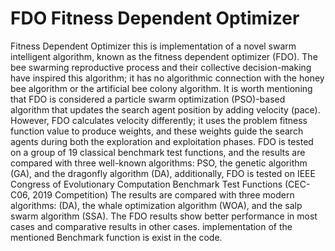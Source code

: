 # FDO Fitness Dependent Optimizer
Fitness Dependent Optimizer
this is implementation of a novel swarm intelligent algorithm, known as the fitness dependent optimizer (FDO). The bee swarming reproductive process and their collective decision-making have inspired this algorithm; it has no algorithmic connection with the honey bee algorithm or the artificial bee colony algorithm. It is worth mentioning that FDO is considered a particle swarm optimization (PSO)-based algorithm that updates the search agent position by adding velocity (pace). However, FDO calculates velocity differently; it uses the problem fitness function value to produce weights, and these weights guide the search agents during both the exploration and exploitation phases. FDO is tested on a group of 19 classical benchmark test functions, and the results are compared with three well-known algorithms: PSO, the genetic algorithm (GA), and the dragonfly algorithm (DA), additionally, FDO is tested on IEEE Congress of Evolutionary Computation Benchmark Test Functions (CEC-C06, 2019 Competition) The results are compared with three modern algorithms: (DA), the whale optimization algorithm (WOA), and the salp swarm algorithm (SSA). The FDO results show better performance in most cases and comparative results in other cases. implementation of the mentioned Benchmark function is exist in the code.
